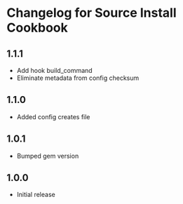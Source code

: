 # Changelog for Source Install Cookbook

## 1.1.1

* Add hook build_command
* Eliminate metadata from config checksum

## 1.1.0

* Added config creates file

## 1.0.1

* Bumped gem version

## 1.0.0

* Initial release
